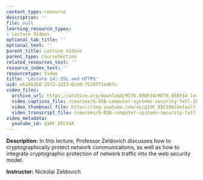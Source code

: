 ```yaml
---
content_type: resource
description: ''
file: null
learning_resource_types:
- Lecture Videos
optional_tab_title: ''
optional_text: ''
parent_title: Lecture Videos
parent_type: CourseSection
related_resources_text: ''
resource_index_text: ''
resourcetype: Video
title: 'Lecture 14: SSL and HTTPS'
uid: eb34b360-25f2-1223-6cb0-7529f71e46fc
video_files:
  archive_url: https://archive.org/download/MIT6.858F14/MIT6_858F14_lec14_300k.mp4
  video_captions_file: /courses/6-858-computer-systems-security-fall-2014/5f3b6b186cda5d29a92e8813c98670e3_q1OF_0ICt9A.vtt
  video_thumbnail_file: https://img.youtube.com/vi/q1OF_0ICt9A/default.jpg
  video_transcript_file: /courses/6-858-computer-systems-security-fall-2014/85aa2526a71b4bb5df8cc237f87ce294_q1OF_0ICt9A.pdf
video_metadata:
  youtube_id: q1OF_0ICt9A
---
```


**Description:** In this lecture, Professor Zeldovich discusses how to cryptographically protect network communications, as well as how to integrate cryptographic protection of network traffic into the web security model.

**Instructor:** Nickolai Zeldovich